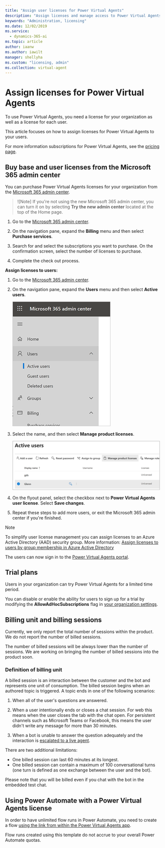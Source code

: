 ```yaml
---
title: "Assign user licenses for Power Virtual Agents"
description: "Assign licenses and manage access to Power Virtual Agents for your organization"
keywords: "Administration, licensing"
ms.date: 12/02/2019
ms.service:
  - dynamics-365-ai
ms.topic: article
author: iaanw
ms.author: iawilt
manager: shellyha
ms.custom: "licensing, admin"
ms.collection: virtual-agent
---
```


# Assign licenses for Power Virtual Agents

To use Power Virtual Agents, you need a license for your organization as well as a license for each user. 

This article focuses on how to assign licenses for Power Virtual Agents to your users.

For more information subscriptions for Power Virtual Agents, see the [pricing page](https://go.microsoft.com/fwlink/?linkid=2099502). 

## Buy base and user licenses from the Microsoft 365 admin center
You can purchase Power Virtual Agents licenses for your organization from the [Microsoft 365 admin center](https://admin.microsoft.com/admin/default.aspx).

  > ![Note]
  > If you're not using the new Microsoft 365 admin center, you can turn it on by selecting **Try the new admin center** located at the top of the Home page.

1. Go to the [Microsoft 365 admin center](https://admin.microsoft.com/admin/default.aspx).

2. On the navigation pane, expand the **Billing** menu and then select **Purchase services**.

3. Search for and select the subscriptions you want to purchase. On the confirmation screen, select the number of licenses to purchase.

4. Complete the check out process.

**Assign licenses to users:**

1. Go to the [Microsoft 365 admin center](https://admin.microsoft.com/admin/default.aspx).

2. On the navigation pane, expand the **Users** menu and then select **Active users**.

    ![Expand Users, then select Active users](media/licensing-menu-users.png)

3. Select the name, and then select **Manage product licenses**.

   ![Select a user and then manage product licenses](media/licensing-manage.png)

4. On the flyout panel, select the checkbox next to **Power Virtual Agents user license**. Select **Save changes**. 

5. Repeat these steps to add more users, or exit the Microsoft 365 admin center if you're finished.

  > [!NOTE]
  > To simplify user license management you can assign licenses to an Azure Active Directory (AAD) security group. More information: [Assign licenses to users by group membership in Azure Active Directory](/azure/active-directory/users-groups-roles/licensing-groups-assign)

The users can now sign in to the [Power Virtual Agents portal](https://powerva.microsoft.com).

## Trial plans
Users in your organization can try Power Virtual Agents for a limited time period.

You can disable or enable the ability for users to sign up for a trial by modifying the **AllowAdHocSubscriptions** flag in [your organization settings](/azure/active-directory/users-groups-roles/directory-self-service-signup). 


## Billing unit and billing sessions
Currently, we only report the total number of sessions within the product. We do not report the number of billed sessions. 

The number of billed sessions will be always lower than the number of sessions. We are working on bringing the number of billed sessions into the product soon.

### Definition of billing unit
A billed session is an interaction between the customer and the bot and represents one unit of consumption. The billed session begins when an authored topic is triggered. A topic ends in one of the following scenarios: 

1. When all of the user's questions are answered.

2. When a user intentionally ends or closes a chat session. For web this means when the user closes the tab with the chat open. For persistent channels such as Microsoft Teams or Facebook, this means the user didn't write any message for more than 30 minutes.

3. When a bot is unable to answer the question adequately and the interaction is [escalated to a live agent](advanced-hand-off.md).

There are two additional limitations:

- One billed session can last 60 minutes at its longest.
- One billed session can contain a maximum of 100 conversational turns (one turn is defined as one exchange between the user and the bot).

Please note that you will be billed even if you chat with the bot in the embedded test chat. 

## Using Power Automate with a Power Virtual Agents license
In order to have unlimited flow runs in Power Automate, you need to create a flow [using the link from within the Power Virtual Agents app](advanced-flow.md). 

Flow runs created using this template do not accrue to your overall Power Automate quotas. 


